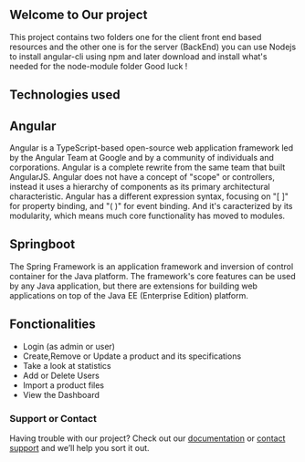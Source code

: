 ## Welcome to Our project

This project contains two folders one for the client front end based resources and the other one is for the server (BackEnd)
you can use Nodejs to install angular-cli using npm and later download and install what's needed for the node-module folder
Good luck !

## Technologies used

## Angular

Angular is a TypeScript-based open-source web application framework led by the Angular Team at Google and by a community of individuals and corporations. Angular is a complete rewrite from the same team that built AngularJS. Angular does not have a concept of "scope" or controllers, instead it uses a hierarchy of components as its primary architectural characteristic. Angular has a different expression syntax, focusing on "[ ]" for property binding, and "( )" for event binding. And it's caracterized by its modularity, which means much core functionality has moved to modules.


## Springboot

The Spring Framework is an application framework and inversion of control container for the Java platform. The framework's core features can be used by any Java application, but there are extensions for building web applications on top of the Java EE (Enterprise Edition) platform.


## Fonctionalities
- Login (as admin or user)
- Create,Remove or Update a product and its specifications
- Take a look at statistics
- Add or Delete Users
- Import a product files
- View the Dashboard

### Support or Contact

Having trouble with our project? Check out our [documentation]() or [contact support](https://github.com/wailchalabi/) and we’ll help you sort it out.
